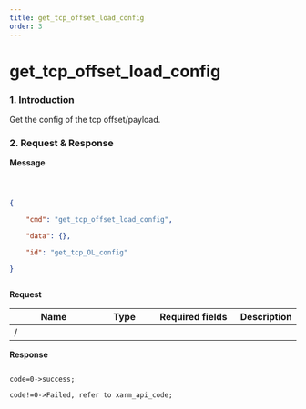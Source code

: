 ```yaml
---
title: get_tcp_offset_load_config
order: 3
---
```

# get\_tcp\_offset\_load\_config



### 1. Introduction



Get the config of the tcp offset/payload.



### 2. Request & Response



**Message**

```json



{

    "cmd": "get_tcp_offset_load_config",

    "data": {},

    "id": "get_tcp_OL_config"

}



```

**Request**

<table data-full-width="true"><thead><tr><th width="142">Name</th><th width="79">Type</th><th width="135">Required fields</th><th>Description</th></tr></thead><tbody><tr><td>/</td><td></td><td></td><td></td></tr></tbody></table>



**Response**

```

code=0->success;

code!=0->Failed, refer to xarm_api_code;

```




